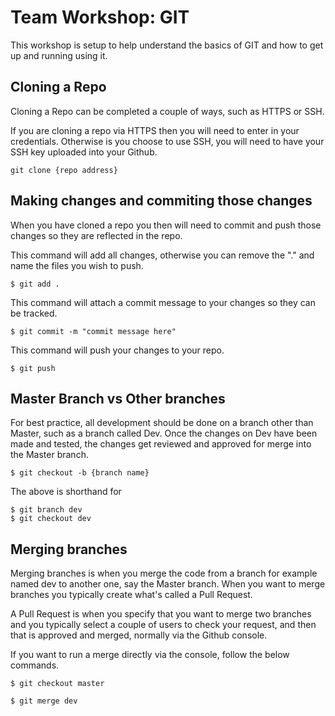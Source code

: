 # Team Workshop: GIT
This workshop is setup to help understand the basics of GIT and how to get up and running using it.

## Cloning a Repo
Cloning a Repo can be completed a couple of ways, such as HTTPS or SSH. 

If you are cloning a repo via HTTPS then you will need to enter in your credentials. Otherwise is you choose to use SSH, you will need to have your SSH key uploaded into your Github.

```
git clone {repo address}
```

## Making changes and commiting those changes
When you have cloned a repo you then will need to commit and push those changes so they are reflected in the repo.

This command will add all changes, otherwise you can remove the "." and name the files you wish to push.
```
$ git add .
```
This command will attach a commit message to your changes so they can be tracked.
```
$ git commit -m "commit message here"
```
This command will push your changes to your repo.
```
$ git push
```

## Master Branch vs Other branches
For best practice, all development should be done on a branch other than Master, such as a branch called Dev. Once the changes on Dev have been made and tested, the changes get reviewed and approved for merge into the Master branch.

```
$ git checkout -b {branch name}
```
The above is shorthand for

```
$ git branch dev
$ git checkout dev
```

## Merging branches
Merging branches is when you merge the code from a branch for example named dev to another one, say the Master branch. When you want to merge branches you typically create what's called a Pull Request. 

A Pull Request is when you specify that you want to merge two branches and you typically select a couple of users to check your request, and then that is approved and merged, normally via the Github console.

If you want to run a merge directly via the console, follow the below commands.

```
$ git checkout master
```
```
$ git merge dev
```

